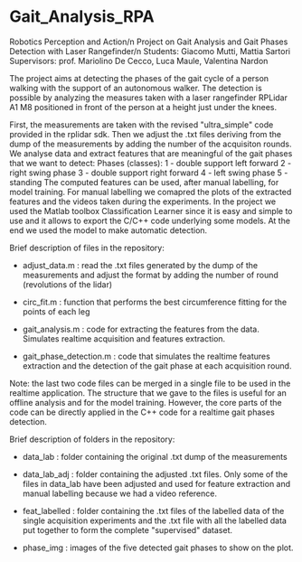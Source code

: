 # Gait_Analysis_RPA

Robotics Perception and Action/n
Project on Gait Analysis and Gait Phases Detection with Laser Rangefinder/n
Students: Giacomo Mutti, Mattia Sartori
Supervisors: prof. Mariolino De Cecco, Luca Maule, Valentina Nardon

The project aims at detecting the phases of the gait cycle of a person walking with the 
support of an autonomous walker. The detection is possible by analyzing the measures taken 
with a laser rangefinder RPLidar A1 M8 positioned in front of the person at a height
just under the knees.

First, the measurements are taken with the revised "ultra_simple" code provided in the 
rplidar sdk.
Then we adjust the .txt files deriving from the dump of the measurements by adding the 
number of the acquisiton rounds.
We analyse data and extract features that are meaningful of the gait phases that we want 
to detect:
Phases (classes):
   1 - double support left forward
   2 - right swing phase
   3 - double support right forward
   4 - left swing phase
   5 - standing
The computed features can be used, after manual labelling, for model training. 
For manual labelling we comapred the plots of the extracted features and the videos
taken during the experiments.
In the project we used the Matlab toolbox Classification Learner since it is easy and 
simple to use and it allows to export the C/C++ code underlying some models.
At the end we used the model to make automatic detection.

Brief description of files in the repository:

- adjust_data.m : read the .txt files generated by the dump of the measurements and 
  	 	  adjust the format by adding the number of round (revolutions of the lidar)

- circ_fit.m : function that performs the best circumference fitting for the points of 
	       each leg

- gait_analysis.m : code for extracting the features from the data. Simulates realtime
	 	    acquisition and features extraction.

- gait_phase_detection.m : code that simulates the realtime features extraction and the 
			   detection of the gait phase at each acquisition round.

Note: the last two code files can be merged in a single file to be used in the realtime
      application. The structure that we gave to the files is useful for an offline
      analysis and for the model training. However, the core parts of the code can be 
      directly applied in the C++ code for a realtime gait phases detection.


Brief description of folders in the repository: 

- data_lab : folder containing the original .txt dump of the measurements

- data_lab_adj : folder containing the adjusted .txt files. Only some of the files
		 in data_lab have been adjusted and used for feature extraction and 
		 manual labelling because we had a video reference.

- feat_labelled : folder containing the .txt files of the labelled data of the single
		  acquisition experiments and the .txt file with all the labelled data
		  put together to form the complete "supervised" dataset.

- phase_img : images of the five detected gait phases to show on the plot.
